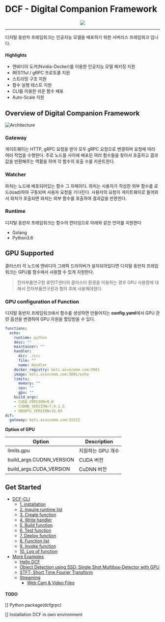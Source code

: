# DCF - Digital Companion Framework

<p align="center">
    <img src="https://user-images.githubusercontent.com/13328380/66203965-9e0b8d80-e6e4-11e9-948d-9faa71a5d97c.png?style=centerme"/>
</p>

---

디지털 동반자 프레임워크는 인공지능 모델을 배포하기 위한 서버리스 프레임워크 입니다. 

#### Highlights

- 엔비디아 도커(Nvidia-Docker)를 이용한 인공지능 모델 패키징 지원
- RESTful / gRPC 프로토콜 지원
- 스트리밍 구조 지원
- 함수 실행 테스트 지원
- CLI를 이용한 쉬운 함수 배포
- Auto-Scale 지원

## Overview of Digital Companion Framework

![Architecture](https://user-images.githubusercontent.com/13328380/66216078-c1900180-e6ff-11e9-943b-463c55ddec3b.png)

### Gateway

게이트웨이는 HTTP, gRPC 요청을 받아 모두 gRPC 요청으로 변경하며 요청에 따라 여러 작업을 수행한다. 주로 노드들 사이에 배포된 여러 함수들을 찾아서 호출하고 결과값을 반환해주는 역활을 하며 각 함수의 호출 수를 카운트한다.

### Watcher

와처는 노드에 배포되어있는 함수 그 자체이다. 와처는 사용자가 작성한 외부 함수를 로드(load)하여 구동되며 사용자 요청을 기다린다. 사용자의 요청이 게이트웨이로 들어와서 와처가 호출되면 와처는 외부 함수를 호출하여 결과값을 반환한다.

### Runtime

디지털 동반자 프레임워크는 함수의 런타임으로 아래와 같은 언어를 지원한다

- Golang
- Python3.6

## GPU Supported

클러스터 각 노드에 엔비디아 그래픽 드라이버가 설치되어있다면 디지털 동반자 프레임워크는 GPU를 함수에서 사용할 수 있게 지원한다. 

> 전자부품연구원 휴먼IT센터의 클러스터 환경을 이용하는 경우 GPU 사용량에 대해서 전자부품연구원과 협의 후에 사용해야한다.

### GPU configuration of Function

디지털 동반자 프레임워크에서 함수를 생성하면 만들어지는 **config.yaml**에서 GPU 관련 옵션을 변경하여 GPU 자원을 할당받을 수 있다.

```yaml
functions:
  echo:
    runtime: python
    desc: ""
    maintainer: ""
    handler:
      dir: ./src
      file: ""
      name: Handler
    docker_registry: keti.asuscomm.com:5001
    image: keti.asuscomm.com:5001/echo
    limits:
      memory: ""
      cpu: ""
      gpu: ""
    build_args:
    - CUDA_VERSION=9.0
    - CUDNN_VERSION=7.4.1.5
    - UBUNTU_VERSION=16.04
dcf:
  gateway: keti.asuscomm.com:32222
```

**Option of GPU**

| Option                   | Description |
| ------------------------ | ----------- |
| limits.gpu               | 지원하는 GPU 개수 |
| build_args.CUDNN_VERSION | CUDA 버전     |
| build_args.CUDA_VERSION  | CuDNN 버전    |

## Get Started

- [DCF-CLI](https://github.com/DigitalCompanion-KETI/DCFramework/blob/master/dcf-cli.md)
  - [1. installation](https://github.com/DigitalCompanion-KETI/DCFramework/blob/master/dcf-cli.md#1-installation)
  - [2. Inquire runtime list](https://github.com/DigitalCompanion-KETI/DCFramework/blob/master/dcf-cli.md#2-inquire-runtime-list)
  - [3. Create function](https://github.com/DigitalCompanion-KETI/DCFramework/blob/master/dcf-cli.md#3-create-function)
  - [4. Write handler](https://github.com/DigitalCompanion-KETI/DCFramework/blob/master/dcf-cli.md#4-write-handler)
  - [5. Build function](https://github.com/DigitalCompanion-KETI/DCFramework/blob/master/dcf-cli.md#5-build-function)
  - [6. Test function](https://github.com/DigitalCompanion-KETI/DCFramework/blob/master/dcf-cli.md#6-test-function)
  - [7. Deploy function](https://github.com/DigitalCompanion-KETI/DCFramework/blob/master/dcf-cli.md#7-deploy-function)
  - [8. Function list](https://github.com/DigitalCompanion-KETI/DCFramework/blob/master/dcf-cli.md#8-function-list)
  - [9. Invoke function](https://github.com/DigitalCompanion-KETI/DCFramework/blob/master/dcf-cli.md#9-invoke-function)
  - [10. Log of function](https://github.com/DigitalCompanion-KETI/DCFramework/blob/master/dcf-cli.md#10-log-of-function)
- [More Examples](https://github.com/DigitalCompanion-KETI/DCFramework/tree/master/examples)
  - [Hello DCF](https://github.com/DigitalCompanion-KETI/DCFramework/tree/master/examples/hello_dcf)
  - [Object Detection using SSD; Single Shot Multibox-Detector with GPU](https://github.com/DigitalCompanion-KETI/DCFramework/tree/master/examples/object_detection)
  - [STFT; Short Time Fourier Transform](https://github.com/DigitalCompanion-KETI/DCFramework/tree/master/examples/stft)
  - [Streaming](https://github.com/DigitalCompanion-KETI/DCFramework/tree/master/examples/streaming)
    - [Web Cam & Video Fileo](https://github.com/DigitalCompanion-KETI/DCFramework/tree/master/examples/streaming/video)



#### TODO

[] Python package(dcfgrpc)

[] Installation DCF in own environment
